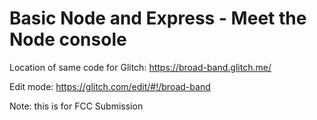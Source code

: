 # Basic Node and Express - Meet the Node console


Location of same code for Glitch: https://broad-band.glitch.me/

Edit mode: https://glitch.com/edit/#!/broad-band

Note: this is for FCC Submission
